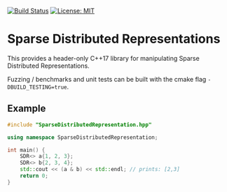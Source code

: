 [![Build Status](https://travis-ci.com/jagprog5/sdr.svg?branch=master)](https://travis-ci.com/jagprog5/sdr)
[![License: MIT](https://img.shields.io/badge/License-MIT-yellow.svg)](https://opensource.org/licenses/MIT)
# Sparse Distributed Representations

This provides a header-only C++17 library for manipulating Sparse Distributed Representations.

Fuzzing / benchmarks and unit tests can be built with the cmake flag `-DBUILD_TESTING=true`.

## Example

```cpp
#include "SparseDistributedRepresentation.hpp"

using namespace SparseDistributedRepresentation;

int main() {
    SDR<> a{1, 2, 3};
    SDR<> b{2, 3, 4};
    std::cout << (a & b) << std::endl; // prints: [2,3]
    return 0;
}

```